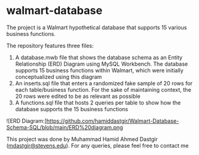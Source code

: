 # walmart-database
The project is a Walmart hypothetical database that supports 15 various business functions.

The repository features three files:
1. A database.mwb file that shows the database schema as an Entity Relationship (ERD) Diagram using MySQL Workbench. The database supports 15 business functions within Walmart, which were initially conceptualized using this diagram
2. An inserts.sql file that enters a randomized fake sample of 20 rows for each table/business function. For the sake of maintaining context, the 20 rows were edited to be as relevant as possible
3. A functions.sql file that hosts 2 queries per table to show how the database supports the 15 business functions

![ERD Diagram:]https://github.com/hamiddastgir/Walmart-Database-Schema-SQL/blob/main/ERD%20diagram.png

This project was done by Muhammad Hamid Ahmed Dastgir (mdastgir@stevens.edu). For any queries, please feel free to contact me
